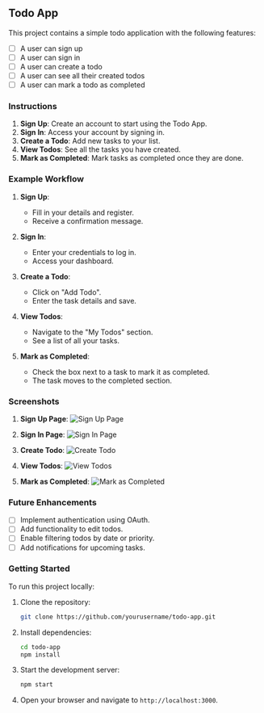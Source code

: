 ## Todo App

This project contains a simple todo application with the following features:

- [ ] A user can sign up
- [ ] A user can sign in
- [ ] A user can create a todo
- [ ] A user can see all their created todos
- [ ] A user can mark a todo as completed

### Instructions

1. **Sign Up**: Create an account to start using the Todo App.
2. **Sign In**: Access your account by signing in.
3. **Create a Todo**: Add new tasks to your list.
4. **View Todos**: See all the tasks you have created.
5. **Mark as Completed**: Mark tasks as completed once they are done.

### Example Workflow

1. **Sign Up**:

   - Fill in your details and register.
   - Receive a confirmation message.

2. **Sign In**:

   - Enter your credentials to log in.
   - Access your dashboard.

3. **Create a Todo**:

   - Click on "Add Todo".
   - Enter the task details and save.

4. **View Todos**:

   - Navigate to the "My Todos" section.
   - See a list of all your tasks.

5. **Mark as Completed**:
   - Check the box next to a task to mark it as completed.
   - The task moves to the completed section.

### Screenshots

1. **Sign Up Page**:
   ![Sign Up Page](path/to/signup.png)

2. **Sign In Page**:
   ![Sign In Page](path/to/signin.png)

3. **Create Todo**:
   ![Create Todo](path/to/createtodo.png)

4. **View Todos**:
   ![View Todos](path/to/viewtodos.png)

5. **Mark as Completed**:
   ![Mark as Completed](path/to/markcompleted.png)

### Future Enhancements

- [ ] Implement authentication using OAuth.
- [ ] Add functionality to edit todos.
- [ ] Enable filtering todos by date or priority.
- [ ] Add notifications for upcoming tasks.

### Getting Started

To run this project locally:

1. Clone the repository:
   ```bash
   git clone https://github.com/yourusername/todo-app.git
   ```
2. Install dependencies:
   ```bash
   cd todo-app
   npm install
   ```
3. Start the development server:
   ```bash
   npm start
   ```
4. Open your browser and navigate to `http://localhost:3000`.
